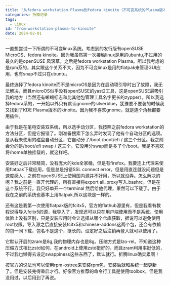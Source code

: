 ```yaml
---
title: "从fedora workstation Plasma到fedora kinoite（不可变系统的Plasma版本）"
categories: 折腾记录
tags:
  - Linux
id: "from-workstation-plasma-to-kinoite"
date: 2024-02-01
---
```


一直想尝试一下所谓的不可变linux系统。考虑到的发行版有openSUSE MicroOS、fedora kinoite。因为我虽然第一次接触linux是用的ubuntu,不过用的最久的是openSUSE 风滚草，之后是fedora workstation Plasma。所以我考虑的是rpm系的，其实跟这个关系不大，因为不可变linux是用的flatpak来管理GUI应用，也有snap不过只在ubuntu。

最终选择了fedora kinoite而不是microOS是因为在启动项引导时出了故障，我无法解决，而且microOS似乎没有openSUSE的yast2工具，这是openSUSE最吸引我的地方（当然还有蜥蜴标志和比其他包管理工具名字更长的zypper）。所以我选择fedora系的，一开始以外只有默认gnome的silverblue，犹豫要不要装的时候我又找到了KDE Plasma版本的kinoite。因为我不喜欢gnome，就是连个角标都要用插件。

由于我是在笔电安装双系统，所以选手动分区，我按照之前fedora workstation的方法分区，但是它报错了。刚准备搜索下怎么弄时发现了他有个自动分区的选项。是从我未使用的磁盘自动分区，它自动分了/boot /boot/efi / 这三个分区。我之前会分的是/boot/efi swap / 这三个。它没用分swap而是多了个/boot。我是不喜欢将/home单独挂载的，就这样吧。

安装好之后非常精简，没有庞大的kde全家桶，但是有firefox。我要连上代理来使用flatpak下载应用，但是总是报错SSL connect error。但是用直连就没问题但是速度感人，之前在openSUSE上使用国内源并不好用，所以就没弄。怎么解决的呢？我之前是一直开代理的，所有直接将export all_proxy写入.bashrc。但是在这个系统不行，我只好单开一个terminal 然后给他代理，果然可以下载了。由于我在之前的系统也基本上用flatpak,所以这块是一样的。

还有这是我第一次使用flatpak版的fcitx5，官方的flathub源里有，但是我看有教程说得导入fcitx5的源，我导入了，发现还可以只在用户端使用而不是系统，使用体验上没有区别，只是安装应用时会让选择从哪个仓库获取，据说可以避免使用root权限。导入源之后直接安装fcitx5和chinese-addons这两个包，还会有依赖的包一同下载，包名不是这个，挺长的。设定好之后注销再登入就可以使用了。

它默认开启的zram是8g,我的物理内存也是8g。压缩方式是lzo-rel。不知道这种压缩方式相比zstd如何，在android上使用zstd挺好的。而且zram利用率挺低的，不过我也懒得去设定swappiness这些东西了，默认就行。折腾linux确实累啊！

按官方的说法也可以使用rpm-ostree来安装rpm包，安装后就和系统一起更新了。但是安装完得重启才行。好像官方推荐的命令行工具是使用toolbox，但是我没用过，以后用到了再说。